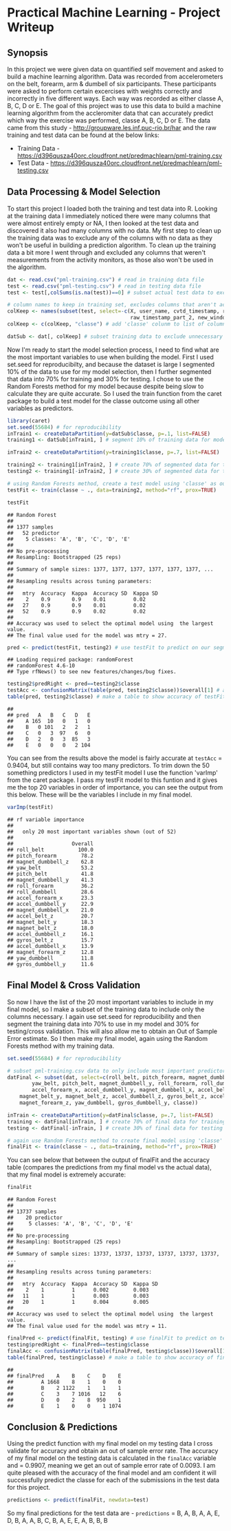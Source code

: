 # Practical Machine Learning - Project Writeup



## Synopsis
In this project we were given data on quantified self movement and asked to build a machine learning algorithm. Data was recorded from accelerometers on the belt, forearm, arm & dumbell of six participants. These participants were asked to perform certain excercises with weights correctly and incorrectly in five different ways. Each way was recorded as either classe A, B, C, D or E. The goal of this project was to use this data to build a machine learning algorithm from the accleromiter data that can accurately predict which way the exercise was performed, classe A, B, C, D or E. The data came from this study - http://groupware.les.inf.puc-rio.br/har and the raw training and test data can be found at the below links:

* Training Data - https://d396qusza40orc.cloudfront.net/predmachlearn/pml-training.csv
* Test Data - https://d396qusza40orc.cloudfront.net/predmachlearn/pml-testing.csv


## Data Processing & Model Selection
To start this project I loaded both the training and test data into R. Looking at the training data I immediately noticed there were many columns that were almost entirely empty or NA, I then looked at the test data and discovered it also had many columns with no data. My first step to clean up the training data was to exclude any of the columns with no data as they won't be useful in building a prediction algorithm. To clean up the training data a bit more I went through and excluded any columns that weren't measurements from the activity monitors, as those also won't be used in the algorithm. 

```r
dat <- read.csv("pml-training.csv") # read in training data file
test <- read.csv("pml-testing.csv") # read in testing data file
test <- test[,colSums(is.na(test))==0] # subset actual test data to exclude NA columns

# column names to keep in training set, excludes columns that aren't activity monitors
colKeep <- names(subset(test, select=-c(X, user_name, cvtd_timestamp, raw_timestamp_part_1, 
                                        raw_timestamp_part_2, new_window, num_window, problem_id))) 
colKeep <- c(colKeep, "classe") # add 'classe' colunm to list of columns to keep

datSub <- dat[, colKeep] # subset training data to exclude unnecessary columns
```

Now I'm ready to start the model selection process, I need to find what are the most important variables to use when building the model. First I used set.seed for reproducibilty, and because the dataset is large I segmented 10% of the data to use for my model selection, then I further segmented that data into 70% for training and 30% for testing. I chose to use the Random Forests method for my model because despite being slow to calculate they are quite accurate. So I used the train function from the caret package to build a test model for the classe outcome using all other variables as predictors.

```r
library(caret)
set.seed(55684) # for reproducibility
inTrain1 <- createDataPartition(y=datSub$classe, p=.1, list=FALSE) 
training1 <- datSub[inTrain1, ] # segment 10% of training data for model selection process

inTrain2 <- createDataPartition(y=training1$classe, p=.7, list=FALSE)

training2 <- training1[inTrain2, ] # create 70% of segmented data for training
testing2 <- training1[-inTrain2, ] # create 30% of segmented data for testing

# using Random Forests method, create a test model using 'classe' as outcome and all remaining columns as predictors
testFit <- train(classe ~ ., data=training2, method="rf", prox=TRUE)
```


```r
testFit
```

```
## Random Forest 
## 
## 1377 samples
##   52 predictor
##    5 classes: 'A', 'B', 'C', 'D', 'E' 
## 
## No pre-processing
## Resampling: Bootstrapped (25 reps) 
## 
## Summary of sample sizes: 1377, 1377, 1377, 1377, 1377, 1377, ... 
## 
## Resampling results across tuning parameters:
## 
##   mtry  Accuracy  Kappa  Accuracy SD  Kappa SD
##    2    0.9       0.9    0.01         0.02    
##   27    0.9       0.9    0.01         0.02    
##   52    0.9       0.9    0.02         0.02    
## 
## Accuracy was used to select the optimal model using  the largest value.
## The final value used for the model was mtry = 27.
```


```r
pred <- predict(testFit, testing2) # use testFit to predict on our segmented testing data
```

```
## Loading required package: randomForest
## randomForest 4.6-10
## Type rfNews() to see new features/changes/bug fixes.
```

```r
testing2$predRight <- pred==testing2$classe
testAcc <- confusionMatrix(table(pred, testing2$classe))$overall[1] # accuracy calculation
table(pred, testing2$classe) # make a table to show accuracy of testFit on segmented test data
```

```
##     
## pred   A   B   C   D   E
##    A 165  10   0   1   0
##    B   0 101   2   2   1
##    C   0   3  97   6   0
##    D   2   0   3  85   3
##    E   0   0   0   2 104
```
You can see from the results above the model is fairly accurate at ```testAcc``` = 0.9404, but still contains way too many predictors. To trim down the 50 something predictors I used in my testFit model I use the function 'varImp' from the caret package. I pass my testFit model to this funtion and it gives me the top 20 variables in order of importance, you can see the output from this below. These will be the variables I include in my final model.


```r
varImp(testFit)
```

```
## rf variable importance
## 
##   only 20 most important variables shown (out of 52)
## 
##                   Overall
## roll_belt           100.0
## pitch_forearm        78.2
## magnet_dumbbell_z    62.8
## yaw_belt             53.2
## pitch_belt           41.8
## magnet_dumbbell_y    41.3
## roll_forearm         36.2
## roll_dumbbell        28.6
## accel_forearm_x      23.3
## accel_dumbbell_y     22.9
## magnet_dumbbell_x    21.0
## accel_belt_z         20.7
## magnet_belt_y        18.3
## magnet_belt_z        18.0
## accel_dumbbell_z     16.1
## gyros_belt_z         15.7
## accel_dumbbell_x     13.9
## magnet_forearm_z     12.8
## yaw_dumbbell         11.8
## gyros_dumbbell_y     11.6
```

## Final Model & Cross Validation
So now I have the list of the 20 most important variables to include in my final model, so I make a subset of the training data to include only the columns necessary. I again use set.seed for reproducibility and then segment the training data into 70% to use in my model and 30% for testing/cross validation. This will also allow me to obtain an Out of Sample Error estimate. So I then make my final model, again using the Random Forests method with my training data.

```r
set.seed(55684) # for reproducibility

# subset pml-training.csv data to only include most important predictors accroding to varImp
datFinal <- subset(dat, select=c(roll_belt, pitch_forearm, magnet_dumbbell_z, 
        yaw_belt, pitch_belt, magnet_dumbbell_y, roll_forearm, roll_dumbbell, 
        accel_forearm_x, accel_dumbbell_y, magnet_dumbbell_x, accel_belt_z, 
	magnet_belt_y, magnet_belt_z, accel_dumbbell_z, gyros_belt_z, accel_dumbbell_x, 
	magnet_forearm_z, yaw_dumbbell, gyros_dumbbell_y, classe))

inTrain <- createDataPartition(y=datFinal$classe, p=.7, list=FALSE)
training <- datFinal[inTrain, ] # create 70% of final data for training
testing <- datFinal[-inTrain, ] # create 30% of final data for testing

# again use Random Forests method to create final model using 'classe' as outcome and most important variables as predictors
finalFit <- train(classe ~ ., data=training, method="rf", prox=TRUE)
```

You can see below that between the output of finalFit and the accuracy table (compares the predictions from my final model vs the actual data), that my final model is extremely accurate:

```r
finalFit
```

```
## Random Forest 
## 
## 13737 samples
##    20 predictor
##     5 classes: 'A', 'B', 'C', 'D', 'E' 
## 
## No pre-processing
## Resampling: Bootstrapped (25 reps) 
## 
## Summary of sample sizes: 13737, 13737, 13737, 13737, 13737, 13737, ... 
## 
## Resampling results across tuning parameters:
## 
##   mtry  Accuracy  Kappa  Accuracy SD  Kappa SD
##    2    1         1      0.002        0.003   
##   11    1         1      0.003        0.003   
##   20    1         1      0.004        0.005   
## 
## Accuracy was used to select the optimal model using  the largest value.
## The final value used for the model was mtry = 11.
```


```r
finalPred <- predict(finalFit, testing) # use finalFit to predict on testing data
testing$predRight <- finalPred==testing$classe
finalAcc <- confusionMatrix(table(finalPred, testing$classe))$overall[1] # accuracy calculation
table(finalPred, testing$classe) # make a table to show accuracy of finalFit on testing data
```

```
##          
## finalPred    A    B    C    D    E
##         A 1668    8    1    0    0
##         B    2 1122    1    1    1
##         C    3    7 1016   12    6
##         D    0    2    8  950    1
##         E    1    0    0    1 1074
```

## Conclusion & Predictions
Using the predict function with my final model on my testing data I cross validate for accuracy and obtain an out of sample error rate. The accuracy of my final model on the testing data is calculated in the ```finalAcc``` variable and = 0.9907, meaning we get an out of sample error rate of 0.0093. I am quite pleased with the accuracy of the final model and am confident it will successfully predict the classe for each of the submissions in the test data for this project. 


```r
predictions <- predict(finalFit, newdata=test)
```
So my final predictions for the test data are - ```predictions``` = B, A, B, A, A, E, D, B, A, A, B, C, B, A, E, E, A, B, B, B
